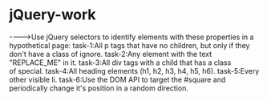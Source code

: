 # jQuery-work
---->Use jQuery selectors to identify elements with these properties in a hypothetical page:
task-1:All p tags that have no children, but only if they don't have a class of ignore.
task-2:Any element with the text "REPLACE_ME" in it.
task-3:All div tags with a child that has a class of special.
task-4:All heading elements (h1, h2, h3, h4, h5, h6).
task-5:Every other visible li.
task-6:Use the DOM API to target the #square and periodically change it's position in a random direction.
